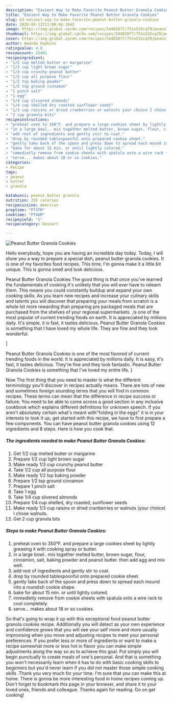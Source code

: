 ```yaml
---
description: "Easiest Way to Make Favorite Peanut Butter Granola Cookies"
title: "Easiest Way to Make Favorite Peanut Butter Granola Cookies"
slug: 63-easiest-way-to-make-favorite-peanut-butter-granola-cookies
date: 2020-09-11T21:00:04.104Z
image: https://img-global.cpcdn.com/recipes/54482877/751x532cq70/peanut-butter-granola-cookies-recipe-main-photo.jpg
thumbnail: https://img-global.cpcdn.com/recipes/54482877/751x532cq70/peanut-butter-granola-cookies-recipe-main-photo.jpg
cover: https://img-global.cpcdn.com/recipes/54482877/751x532cq70/peanut-butter-granola-cookies-recipe-main-photo.jpg
author: Amanda Hopkins
ratingvalue: 4.8
reviewcount: 22461
recipeingredient:
- "1/2 cup melted butter or margarine"
- "1/2 cup light brown sugar"
- "1/3 cup crunchy peanut butter"
- "1/2 cup all purpose flour"
- "1/2 tsp baking powder"
- "1/2 tsp ground cinnamon"
- "1 pinch salt"
- "1 egg"
- "1/4 cup slivered almonds"
- "1/4 cup shelled dry roasted sunflower seeds"
- "1/3 cup raisins or dried cranberries or walnuts your choice I chose walnuts"
- "2 cup granola bits"
recipeinstructions:
- "preheat oven to 350°F. and prepare a large cookies sheet by lightly greasing it with cooking spray or butter."
- "in a large bowl.. mix together melted butter, brown sugar, flour, cinnamon, salt, baking powder and peanut butter. then add agg and mix well."
- "add rest of ingredients and gently stir to coat."
- "drop by rounded tablespoonful onto prepared cookie sheet."
- "gently take back of the spoon and press down to spread each mound into a roundish cookie shape."
- "bake for about 15 min. or until lightly colored."
- "immedietly remove from cookie sheets with spatula onto a wire rack to cool completely."
- "serve... makes about 18 or so cookies."
categories:
- Recipe
tags:
- peanut
- butter
- granola

katakunci: peanut butter granola 
nutrition: 255 calories
recipecuisine: American
preptime: "PT37M"
cooktime: "PT46M"
recipeyield: "1"
recipecategory: Dessert

---
```



![Peanut Butter Granola Cookies](https://img-global.cpcdn.com/recipes/54482877/751x532cq70/peanut-butter-granola-cookies-recipe-main-photo.jpg)

Hello everybody, hope you are having an incredible day today. Today, I will show you a way to prepare a special dish, peanut butter granola cookies. It is one of my favorites food recipes. This time, I'm gonna make it a little bit unique. This is gonna smell and look delicious.

Peanut Butter Granola Cookies The good thing is that once you've learned the fundamentals of cooking it's unlikely that you will ever have to relearn them. This means you could constantly buildup and expand your own cooking skills. As you learn new recipes and increase your culinary skills and talents you will discover that preparing your meals from scratch is a whole lot more rewarding than preparing pre packaged meals that are purchased from the shelves of your regional supermarkets.
,is one of the most popular of current trending foods on earth. It is appreciated by millions daily. It's simple, it is fast, it tastes delicious. Peanut Butter Granola Cookies is something that I have loved my whole life. They are fine and they look wonderful.


|


Peanut Butter Granola Cookies is one of the most favored of current trending foods in the world. It is appreciated by millions daily. It is easy, it's fast, it tastes delicious. They're fine and they look fantastic. Peanut Butter Granola Cookies is something that I've loved my entire life.
}

Now The first thing that you need to master is what the different terminology you'll discover in recipes actually means. There are lots of new and sometimes foreign sounding terms that you will find in common recipes. These terms can mean that the difference in recipe success or failure. You need to be able to come across a good section in any inclusive cookbook which explains different definitions for unknown speech. If you aren't absolutely certain what's meant with"folding in the eggs" it is in your interests to look it up,
get started with this recipe, we have to first prepare a few components. You can have peanut butter granola cookies using 12 ingredients and 8 steps. Here is how you cook that.

<!--inarticleads1-->

##### The ingredients needed to make Peanut Butter Granola Cookies:

1. Get 1/2 cup melted butter or margarine
1. Prepare 1/2 cup light brown sugar
1. Make ready 1/3 cup crunchy peanut butter
1. Take 1/2 cup all purpose flour
1. Make ready 1/2 tsp baking powder
1. Prepare 1/2 tsp ground cinnamon
1. Prepare 1 pinch salt
1. Take 1 egg
1. Take 1/4 cup slivered almonds
1. Prepare 1/4 cup shelled, dry roasted, sunflower seeds
1. Make ready 1/3 cup raisins or dried cranberries or walnuts (your choice) I chose walnuts.
1. Get 2 cup granola bits




<!--inarticleads2-->

##### Steps to make Peanut Butter Granola Cookies:

1. preheat oven to 350°F. and prepare a large cookies sheet by lightly greasing it with cooking spray or butter.
1. in a large bowl.. mix together melted butter, brown sugar, flour, cinnamon, salt, baking powder and peanut butter. then add agg and mix well.
1. add rest of ingredients and gently stir to coat.
1. drop by rounded tablespoonful onto prepared cookie sheet.
1. gently take back of the spoon and press down to spread each mound into a roundish cookie shape.
1. bake for about 15 min. or until lightly colored.
1. immedietly remove from cookie sheets with spatula onto a wire rack to cool completely.
1. serve... makes about 18 or so cookies.




So that's going to wrap it up with this exceptional food peanut butter granola cookies recipe. Additionally you will detect as your own experience and confidence grows that you will see your self more and more usually improvising when you move and adjusting recipes to meet your personal preferences. If you prefer less or more of ingredients or want to make a recipe somewhat more or less hot in flavor you can make simple adjustments along the way so as to achieve this goal. Put simply you will begin punctually to create meals of one's personal. And that is something you won't necessarily learn when it has to do with basic cooking skills to beginners but you'd never learn if you did not master those simple cooking skills .Thank you very much for your time. I'm sure that you can make this at home. There is gonna be more interesting food in home recipes coming up. Don't forget to bookmark this page in your browser, and share it to your loved ones, friends and colleague. Thanks again for reading. Go on get cooking!
